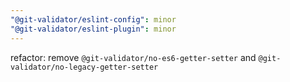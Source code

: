 ```yaml
---
"@git-validator/eslint-config": minor
"@git-validator/eslint-plugin": minor
---
```


refactor: remove `@git-validator/no-es6-getter-setter` and `@git-validator/no-legacy-getter-setter`
